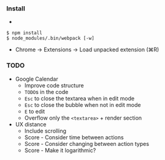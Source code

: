 ### Install

- 
```
$ npm install
$ node_modules/.bin/webpack [-w]
```
- Chrome → Extensions → Load unpacked extension (⌘R)

### TODO

- Google Calendar
  - Improve code structure
  - `TODO`s in the code
  - `Esc` to close the textarea when in edit mode
  - `Esc` to close the bubble when not in edit mode
  - `E` to edit 
  - Overflow only the `<textarea>` + render section
- UX distance
  - Include scrolling
  - Score - Consider time between actions
  - Score - Consider changing between action types
  - Score - Make it logarithmic?
